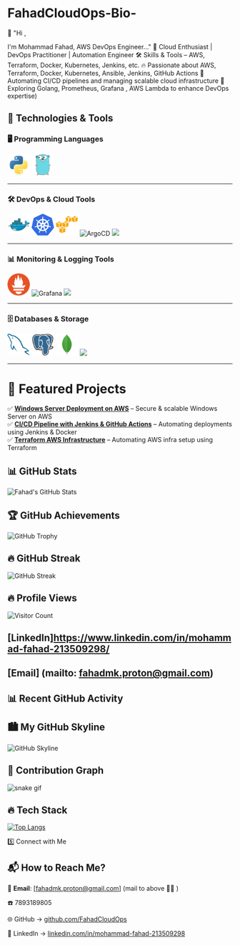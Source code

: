 # FahadCloudOps-Bio-


👋 "Hi  ,
 
I'm Mohammad Fahad, AWS DevOps Engineer..."
🔹 Cloud Enthusiast | DevOps Practitioner | Automation Engineer
🛠 Skills & Tools – AWS, Terraform, Docker, Kubernetes, Jenkins, etc.
🔥  Passionate about AWS, Terraform, Docker, Kubernetes, Ansible, Jenkins, GitHub Actions
🔹 Automating CI/CD pipelines and managing scalable cloud infrastructure
🔹 Exploring Golang, Prometheus, Grafana , AWS Lambda to enhance DevOps expertise)

## 🚀 Technologies & Tools  

### **🖥️ Programming Languages**  
<p align="left">
  <img src="https://raw.githubusercontent.com/devicons/devicon/master/icons/python/python-original.svg" alt="Python" width="50" height="50"/>
  <img src="https://raw.githubusercontent.com/devicons/devicon/master/icons/go/go-original.svg" alt="Golang" width="50" height="50"/>
</p>

---

### **🛠 DevOps & Cloud Tools**  
<p align="left">
  <img src="https://raw.githubusercontent.com/devicons/devicon/master/icons/docker/docker-original.svg" alt="Docker" width="50" height="50"/>
  <img src="https://raw.githubusercontent.com/devicons/devicon/master/icons/kubernetes/kubernetes-plain.svg" alt="Kubernetes" width="50" height="50"/>
  <img src="https://raw.githubusercontent.com/devicons/devicon/master/icons/amazonwebservices/amazonwebservices-original.svg" alt="AWS" width="50" height="50"/>
  <img src="https://upload.wikimedia.org/wikipedia/commons/3/39/Argo-logo.png" alt="ArgoCD" width="50" height="50"/>
  <img src="https://img.shields.io/badge/Terraform-IaC-purple?style=for-the-badge&logo=terraform&logoColor=white" />
</p>

---

### **📊 Monitoring & Logging Tools**  
<p align="left">
  <img src="https://raw.githubusercontent.com/devicons/devicon/master/icons/prometheus/prometheus-original.svg" alt="Prometheus" width="50" height="50"/>
  <img src="https://upload.wikimedia.org/wikipedia/commons/3/38/Grafana_logo.svg" alt="Grafana" width="50" height="50"/>
  <img src="https://img.shields.io/badge/ELK%20Stack-Logging-orange?style=for-the-badge&logo=elasticstack&logoColor=white" />
</p>

---

### **🗄️ Databases & Storage**  
<p align="left">
  <img src="https://raw.githubusercontent.com/devicons/devicon/master/icons/mysql/mysql-original.svg" alt="MySQL" width="50" height="50"/>
  <img src="https://raw.githubusercontent.com/devicons/devicon/master/icons/postgresql/postgresql-original.svg" alt="PostgreSQL" width="50" height="50"/>
  <img src="https://raw.githubusercontent.com/devicons/devicon/master/icons/mongodb/mongodb-original.svg" alt="MongoDB" width="50" height="50"/>
  <img src="https://img.shields.io/badge/S3-Cloud%20Storage-yellow?style=for-the-badge&logo=amazons3&logoColor=white" />
</p>

---
# 🚀 Featured Projects  
✅ **[Windows Server Deployment on AWS](https://github.com/FahadCloudOps/Windows-Server-Host)** – Secure & scalable Windows Server on AWS  
✅ **[CI/CD Pipeline with Jenkins & GitHub Actions](https://github.com/FahadCloudOps/CI-CD-Pipeline)** – Automating deployments using Jenkins & Docker  
✅ **[Terraform AWS Infrastructure](https://github.com/FahadCloudOps/Terraform-AWS)** – Automating AWS infra setup using Terraform  



## 📊 GitHub Stats  
![Fahad's GitHub Stats](https://github-readme-stats.vercel.app/api?username=FahadCloudOps&show_icons=true&theme=radical)  

## 🏆 GitHub Achievements  
![GitHub Trophy](https://github-profile-trophy.vercel.app/?username=FahadCloudOps&theme=onedark&no-frame=true&margin-w=10)

## 🔥 GitHub Streak  
![GitHub Streak](https://github-readme-streak-stats.herokuapp.com/?user=FahadCloudOps&theme=dark&hide_border=true)

## 🔥 Profile Views  
![Visitor Count](https://komarev.com/ghpvc/?username=FahadCloudOps&color=blue&style=flat-square)

## [LinkedIn]https://www.linkedin.com/in/mohammad-fahad-213509298/
## [Email] (mailto: fahadmk.proton@gmail.com)

## 📊 Recent GitHub Activity  
<!--START_SECTION:activity-->
<!--END_SECTION:activity-->


## 🏙️ My GitHub Skyline  
![GitHub Skyline](https://github.com/FahadCloudOps/FahadCloudOps/blob/main/skyline.png)

  
## 🐍 Contribution Graph  
![snake gif](https://raw.githubusercontent.com/FahadCloudOps/FahadCloudOps/output/github-contribution-grid-snake.svg)




## 🔥 Tech Stack  
[![Top Langs](https://github-readme-stats.vercel.app/api/top-langs/?username=FahadCloudOps&layout=compact&theme=tokyonight)](https://github.com/anuraghazra/github-readme-stats)


5️⃣ Connect with Me

## **📬 How to Reach Me?**  
📧 **Email**: [fahadmk.proton@gmail.com]
(mail to above ☝🏻 )  

☎️ 7893189805

🌐 GitHub → [github.com/FahadCloudOps](https://github.com/FahadCloudOps)

🔗 LinkedIn → [linkedin.com/in/mohammad-fahad-213509298](https://linkedin.com/in/mohammad-fahad-213509298/)




